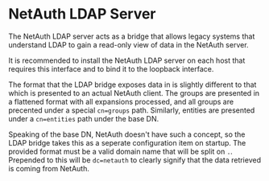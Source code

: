 # NetAuth LDAP Server

The NetAuth LDAP server acts as a bridge that allows legacy systems
that understand LDAP to gain a read-only view of data in the NetAuth
server.

It is recommended to install the NetAuth LDAP server on each host that
requires this interface and to bind it to the loopback interface.

The format that the LDAP bridge exposes data in is slightly different
to that which is presented to an actual NetAuth client.  The groups
are presented in a flattened format with all expansions processed, and
all groups are precented under a special `cn=groups` path.  Similarly,
entities are presented under a `cn=entities` path under the base DN.

Speaking of the base DN, NetAuth doesn't have such a concept, so the
LDAP bridge takes this as a seperate configuration item on startup.
The provided format must be a valid domain name that will be split on
`.`.  Prepended to this will be `dc=netauth` to clearly signify that
the data retrieved is coming from NetAuth.
